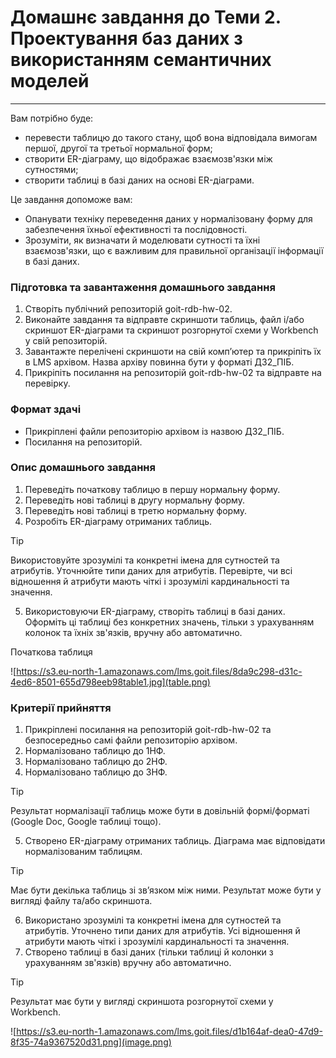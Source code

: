 # Домашнє завдання до Теми 2. Проектування баз даних з використанням семантичних моделей

___

Вам потрібно буде:

* перевести таблицю до такого стану, щоб вона відповідала вимогам першої, другої та третьої нормальної форм;
* створити ER-діаграму, що відображає взаємозв'язки між сутностями;
* створити таблиці в базі даних на основі ER-діаграми.


Це завдання допоможе вам:

* Опанувати техніку переведення даних у нормалізовану форму для забезпечення їхньої ефективності та послідовності.
* Зрозуміти, як визначати й моделювати сутності та їхні взаємозв'язки, що є важливим для правильної організації інформації в базі даних.

### Підготовка та завантаження домашнього завдання

1. Створіть публічний репозиторій goit-rdb-hw-02.
2. Виконайте завдання та відправте скриншоти таблиць, файл і/або скриншот ER-діаграми та скриншот розгорнутої схеми у Workbench у свій репозиторій.
3. Завантажте перелічені скриншоти на свій комп’ютер та прикріпіть їх в LMS архівом. Назва архіву повинна бути у форматі ДЗ2_ПІБ.
4. Прикріпіть посилання на репозиторій goit-rdb-hw-02 та відправте на перевірку.




### Формат здачі

* Прикріплені файли репозиторію архівом із назвою ДЗ2_ПІБ.
* Посилання на репозиторій.

### Опис домашнього завдання


1. Переведіть початкову таблицю в першу нормальну форму.
2. Переведіть нові таблиці в другу нормальну форму.
3. Переведіть нові таблиці в третю нормальну форму.
4. Розробіть ER-діаграму отриманих таблиць.

>[!TIP]
>Використовуйте зрозумілі та конкретні імена для сутностей та атрибутів. Уточнюйте типи даних для атрибутів. Перевірте, чи всі відношення й атрибути мають чіткі і зрозумілі кардинальності та значення.

5. Використовуючи ER-діаграму, створіть таблиці в базі даних. Оформіть ці таблиці без конкретних значень, тільки з урахуванням колонок та їхніх зв'язків, вручну або автоматично.

Початкова таблиця

![https://s3.eu-north-1.amazonaws.com/lms.goit.files/8da9c298-d31c-4ed6-8501-655d798eeb98table1.jpg](table.png)

### Критерії прийняття

1. Прикріплені посилання на репозиторій goit-rdb-hw-02 та безпосередньо самі файли репозиторію архівом.
2. Нормалізовано таблицю до 1НФ.
3. Нормалізовано таблицю до 2НФ.
4. Нормалізовано таблицю до 3НФ.

>[!TIP]
>Результат нормалізації таблиць може бути в довільній формі/форматі (Google Doc, Google таблиці тощо).

5. Створено ER-діаграму отриманих таблиць. Діаграма має відповідати нормалізованим таблицям.

>[!TIP]
>Має бути декілька таблиць зі зв’язком між ними. Результат може бути у вигляді файлу та/або скриншота.

6. Використано зрозумілі та конкретні імена для сутностей та атрибутів. Уточнено типи даних для атрибутів. Усі відношення й атрибути мають чіткі і зрозумілі кардинальності та значення.
7. Створено таблиці в базі даних (тільки таблиці й колонки з урахуванням зв'язків) вручну або автоматично.

>[!TIP]
>Результат має бути у вигляді скриншота розгорнутої схеми у Workbench.

![https://s3.eu-north-1.amazonaws.com/lms.goit.files/d1b164af-dea0-47d9-8f35-74a9367520d31.png](image.png)